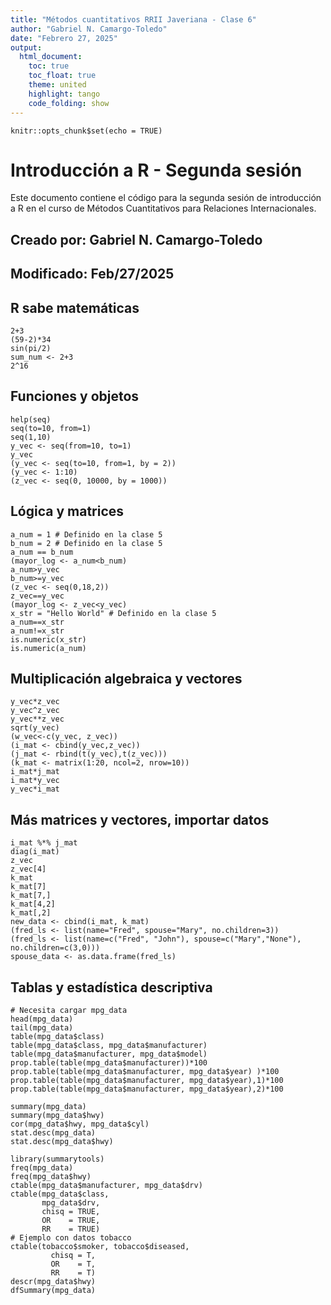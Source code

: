 ```yaml
---
title: "Métodos cuantitativos RRII Javeriana - Clase 6"
author: "Gabriel N. Camargo-Toledo"
date: "Febrero 27, 2025"
output: 
  html_document:
    toc: true
    toc_float: true
    theme: united
    highlight: tango
    code_folding: show
---
```


```{r setup, include=FALSE}
knitr::opts_chunk$set(echo = TRUE)
```

# Introducción a R - Segunda sesión

Este documento contiene el código para la segunda sesión de introducción a R en el curso de Métodos Cuantitativos para Relaciones Internacionales.

## Creado por: Gabriel N. Camargo-Toledo
## Modificado: Feb/27/2025

## R sabe matemáticas

```{r math}
2+3
(59-2)*34
sin(pi/2)
sum_num <- 2+3
2^16
```

## Funciones y objetos

```{r functions}
help(seq)
seq(to=10, from=1)
seq(1,10)
y_vec <- seq(from=10, to=1)
y_vec
(y_vec <- seq(to=10, from=1, by = 2))
(y_vec <- 1:10)
(z_vec <- seq(0, 10000, by = 1000))
```

## Lógica y matrices

```{r logic}
a_num = 1 # Definido en la clase 5
b_num = 2 # Definido en la clase 5
a_num == b_num
(mayor_log <- a_num<b_num)
a_num>y_vec
b_num>=y_vec
(z_vec <- seq(0,18,2))
z_vec==y_vec
(mayor_log <- z_vec<y_vec)
x_str = "Hello World" # Definido en la clase 5
a_num==x_str
a_num!=x_str
is.numeric(x_str)
is.numeric(a_num)
```

## Multiplicación algebraica y vectores

```{r algebra}
y_vec*z_vec
y_vec^z_vec
y_vec**z_vec
sqrt(y_vec)
(w_vec<-c(y_vec, z_vec))
(i_mat <- cbind(y_vec,z_vec))
(j_mat <- rbind(t(y_vec),t(z_vec)))
(k_mat <- matrix(1:20, ncol=2, nrow=10))
i_mat*j_mat
i_mat*y_vec
y_vec*i_mat
```

## Más matrices y vectores, importar datos

```{r matrices}
i_mat %*% j_mat
diag(i_mat)
z_vec
z_vec[4]
k_mat
k_mat[7]
k_mat[7,]
k_mat[4,2]
k_mat[,2]
new_data <- cbind(i_mat, k_mat)
(fred_ls <- list(name="Fred", spouse="Mary", no.children=3))
(fred_ls <- list(name=c("Fred", "John"), spouse=c("Mary","None"), no.children=c(3,0)))
spouse_data <- as.data.frame(fred_ls)
```

## Tablas y estadística descriptiva

```{r statistics, eval=FALSE}
# Necesita cargar mpg_data
head(mpg_data)
tail(mpg_data)
table(mpg_data$class)
table(mpg_data$class, mpg_data$manufacturer)
table(mpg_data$manufacturer, mpg_data$model)
prop.table(table(mpg_data$manufacturer))*100
prop.table(table(mpg_data$manufacturer, mpg_data$year) )*100
prop.table(table(mpg_data$manufacturer, mpg_data$year),1)*100
prop.table(table(mpg_data$manufacturer, mpg_data$year),2)*100

summary(mpg_data)
summary(mpg_data$hwy)
cor(mpg_data$hwy, mpg_data$cyl)
stat.desc(mpg_data)
stat.desc(mpg_data$hwy)

library(summarytools)
freq(mpg_data)
freq(mpg_data$hwy)
ctable(mpg_data$manufacturer, mpg_data$drv)
ctable(mpg_data$class,
       mpg_data$drv,
       chisq = TRUE,
       OR    = TRUE,
       RR    = TRUE)
# Ejemplo con datos tobacco
ctable(tobacco$smoker, tobacco$diseased,
         chisq = T,
         OR    = T,
         RR    = T)
descr(mpg_data$hwy)
dfSummary(mpg_data)
```
